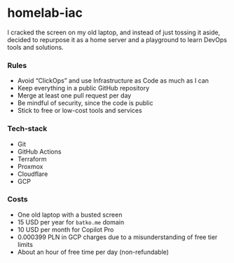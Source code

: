 # homelab-iac
I cracked the screen on my old laptop, and instead of just tossing it aside, 
decided to repurpose it as a home server and a playground to learn DevOps tools and solutions.

### Rules
- Avoid “ClickOps” and use Infrastructure as Code as much as I can
- Keep everything in a public GitHub repository
- Merge at least one pull request per day
- Be mindful of security, since the code is public
- Stick to free or low-cost tools and services

### Tech-stack
- Git
- GitHub Actions
- Terraform
- Proxmox
- Cloudflare
- GCP

### Costs
- One old laptop with a busted screen
- 15 USD per year for `batko.me` domain
- 10 USD per month for Copilot Pro
- 0.000399 PLN in GCP charges due to a misunderstanding of free tier limits
- About an hour of free time per day (non-refundable)
